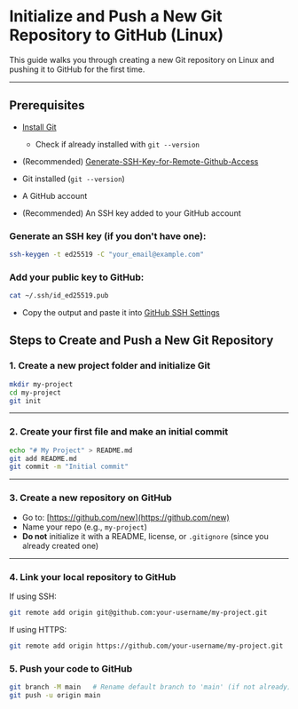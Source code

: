 # Initialize and Push a New Git Repository to GitHub (Linux)

This guide walks you through creating a new Git repository on Linux and pushing it to GitHub for the first time.

---

## Prerequisites

- [Install Git](https://git-scm.com/book/en/v2/Getting-Started-Installing-Git)
	- Check if already installed with `git --version`
- (Recommended) [Generate-SSH-Key-for-Remote-Github-Access](Generate-SSH-Key-for-Remote-Github-Access.md)

- Git installed (`git --version`)
- A GitHub account
- (Recommended) An SSH key added to your GitHub account

### Generate an SSH key (if you don't have one):

```bash
ssh-keygen -t ed25519 -C "your_email@example.com"
```

### Add your public key to GitHub:

```bash
cat ~/.ssh/id_ed25519.pub
```

- Copy the output and paste it into [GitHub SSH Settings](https://github.com/settings/ssh/new)

## Steps to Create and Push a New Git Repository

### 1. Create a new project folder and initialize Git

```bash
mkdir my-project
cd my-project
git init
```

---

### 2. Create your first file and make an initial commit

```bash
echo "# My Project" > README.md
git add README.md
git commit -m "Initial commit"
```

---

### 3. Create a new repository on GitHub

- Go to: [https://github.com/new](https://github.com/new)
- Name your repo (e.g., `my-project`)
- **Do not** initialize it with a README, license, or `.gitignore` (since you already created one)

---

### 4. Link your local repository to GitHub

If using SSH:

```bash
git remote add origin git@github.com:your-username/my-project.git
```

If using HTTPS:

```bash
git remote add origin https://github.com/your-username/my-project.git
```

### 5. Push your code to GitHub

```bash
git branch -M main   # Rename default branch to 'main' (if not already)
git push -u origin main
```
